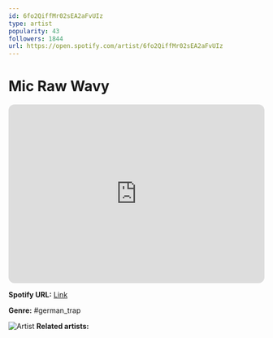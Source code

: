 ```yaml
---
id: 6fo2QiffMr02sEA2aFvUIz
type: artist
popularity: 43
followers: 1844
url: https://open.spotify.com/artist/6fo2QiffMr02sEA2aFvUIz
---
```

# Mic Raw Wavy

<iframe style="border-radius:12px" src="https://open.spotify.com/embed/artist/6fo2QiffMr02sEA2aFvUIz" width="100%" height="352" frameBorder="0" allowfullscreen="" allow="autoplay; clipboard-write; encrypted-media; fullscreen; picture-in-picture" loading="lazy"></iframe>

**Spotify URL:** [Link](https://open.spotify.com/artist/6fo2QiffMr02sEA2aFvUIz)

**Genre:**  #german_trap

![Artist](https://i.scdn.co/image/ab6761610000e5eb346c00c42776bc385569a645)
**Related artists:**

